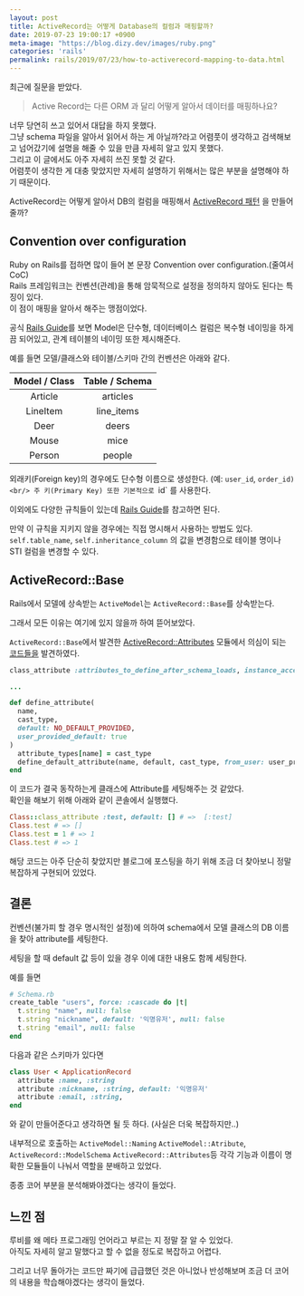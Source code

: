 ```yaml
---
layout: post
title: ActiveRecord는 어떻게 Database의 컬럼과 매핑할까?
date: 2019-07-23 19:00:17 +0900
meta-image: "https://blog.dizy.dev/images/ruby.png"
categories: 'rails'
permalink: rails/2019/07/23/how-to-activerecord-mapping-to-data.html
---
```


최근에 질문을 받았다.

> Active Record는 다른 ORM 과 달리 어떻게 알아서 데이터를 매핑하나요?

너무 당연히 쓰고 있어서 대답을 하지 못했다.<br/>
그냥 schema 파일을 알아서 읽어서 하는 게 아닐까?라고 어렴풋이 생각하고 검색해보고 넘어갔기에 설명을 해줄 수 있을 만큼 자세히 알고 있지 못했다.<br/>
그리고 이 글에서도 아주 자세히 쓰진 못할 것 같다.<br/>
어렴풋이 생각한 게 대충 맞았지만 자세히 설명하기 위해서는 많은 부분을 설명해야 하기 때문이다.

ActiveRecord는 어떻게 알아서 DB의 컬럼을 매핑해서 [ActiveRecord 패턴](https://en.wikipedia.org/wiki/Active_record_pattern) 을 만들어줄까?

## Convention over configuration

Ruby on Rails를 접하면 많이 들어 본 문장 Convention over configuration.(줄여서 CoC)<br/>
Rails 프레임워크는 컨벤션(관례)을 통해 암묵적으로 설정을 정의하지 않아도 된다는 특징이 있다.<br/>
이 점이 매핑을 알아서 해주는 맹점이었다.

공식 [Rails Guide](https://guides.rubyonrails.org/active_record_basics.html)를 보면 Model은 단수형, 데이터베이스 컬럼은 복수형 네이밍을 하게끔 되어있고, 관계 테이블의 네이밍 또한 제시해준다.

예를 들면 모델/클래스와 테이블/스키마 간의 컨벤션은 아래와 같다.

| Model / Class  | Table / Schema|
|:---------:|:------------------:|
|   Article  |      articles     |
|  LineItem  |    line_items     |
|    Deer    |       deers       |
|   Mouse    |       mice        |
|   Person   |      people       |

외래키(Foreign key)의 경우에도 단수형 이름으로 생성한다. (예: `user_id`, `order_id)<br/>
주 키(Primary Key) 또한 기본적으로 `id` 를 사용한다.

이외에도 다양한 규칙들이 있는데 [Rails Guide](https://guides.rubyonrails.org/active_record_basics.html)를 참고하면 된다.

만약 이 규칙을 지키지 않을 경우에는 직접 명시해서 사용하는 방법도 있다. `self.table_name`, `self.inheritance_column` 의 값을 변경함으로 테이블 명이나 STI 컬럼을 변경할 수 있다.

## ActiveRecord::Base

Rails에서 모델에 상속받는 `ActiveModel`는 `ActiveRecord::Base`를 상속받는다.

그래서 모든 이유는 여기에 있지 않을까 하여 뜯어보았다.

`ActiveRecord::Base`에서 발견한 [ActiveRecord::Attributes](https://github.com/rails/rails/blob/31105c81cc82ae829c382a4eee2c5aa362882dea/activerecord/lib/active_record/attributes.rb#L11) 모듈에서 의심이 되는 [코드들을](https://github.com/rails/rails/blob/31105c81cc82ae829c382a4eee2c5aa362882dea/activerecord/lib/active_record/attributes.rb#L236) 발견하였다.

```ruby 
class_attribute :attributes_to_define_after_schema_loads, instance_accessor: false, default: {} # :internal:

...

def define_attribute(
  name,
  cast_type,
  default: NO_DEFAULT_PROVIDED,
  user_provided_default: true
)
  attribute_types[name] = cast_type
  define_default_attribute(name, default, cast_type, from_user: user_provided_default)
end
```

이 코드가 결국 동작하는게 클래스에 Attribute를 세팅해주는 것 같았다.<br/>
확인을 해보기 위해 아래와 같이 콘솔에서 실행했다.

```ruby
Class::class_attribute :test, default: [] # =>  [:test]
Class.test # => []
Class.test = 1 # => 1
Class.test # => 1
```

해당 코드는 아주 단순히 찾았지만 블로그에 포스팅을 하기 위해 조금 더 찾아보니 정말 복잡하게 구현되어 있었다.

## 결론 

컨벤션(불가피 할 경우 명시적인 설정)에 의하여 schema에서 모델 클래스의 DB 이름을 찾아 attribute를 세팅한다.

세팅을 할 때 default 값 등이 있을 경우 이에 대한 내용도 함께 세팅한다.

예를 들면

```ruby
# Schema.rb
create_table "users", force: :cascade do |t|
  t.string "name", null: false
  t.string "nickname", default: '익명유저', null: false
  t.string "email", null: false
end
```

다음과 같은 스키마가 있다면

```ruby
class User < ApplicationRecord
  attribute :name, :string
  attribute :nickname, :string, default: '익명유저'
  attribute :email, :string,
end
```

와 같이 만들어준다고 생각하면 될 듯 하다. (사실은 더욱 복잡하지만..)

내부적으로 호출하는 `ActiveModel::Naming` `ActiveModel::Atribute`, `ActiveRecord::ModelSchema` `ActiveRecord::Attributes`등 각각 기능과 이름이 명확한 모듈들이 나눠서 역할을 분배하고 있었다.

종종 코어 부분을 분석해봐야겠다는 생각이 들었다.

## 느낀 점

루비를 왜 메타 프로그래밍 언어라고 부르는 지 정말 잘 알 수 있었다.<br/>
아직도 자세히 알고 말했다고 할 수 없을 정도로 복잡하고 어렵다.

그리고 너무 돌아가는 코드만 짜기에 급급했던 것은 아니었나 반성해보며 조금 더 코어의 내용을 학습해야겠다는 생각이 들었다.
